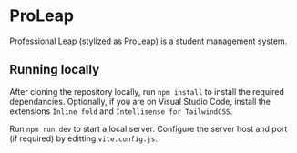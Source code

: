 # ProLeap

Professional Leap (stylized as ProLeap) is a student management system.

## Running locally

After cloning the repository locally, run `npm install` to install the required dependancies. Optionally, if you are on Visual Studio Code, install the extensions `Inline fold` and `Intellisense for TailwindCSS`. 

Run `npm run dev` to start a local server. Configure the server host and port (if required) by editting `vite.config.js`.
